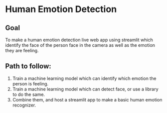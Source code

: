 # Human Emotion Detection

## Goal

To make a human emotion detection live web app using streamlit which identify the face of the person face in the camera as well as the emotion they are feeling.

## Path to follow:

1. Train a machine learning model which can identify which emotion the person is feeling.
2. Train a machine learning model which can detect face, or use a library to do the same.
3. Combine them, and host a streamlit app to make a basic human emotion recognizer. 